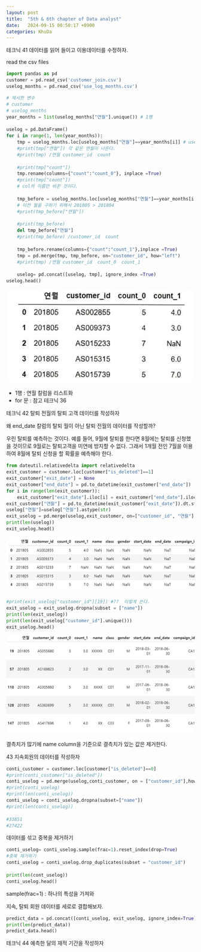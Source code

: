 ```yaml
---
layout: post
title: 	"5th & 6th chapter of Data analyst"
date: 	2024-09-15 00:50:17 +0900
categories: KhuDa
---
```


테크닉 41 데이터를 읽어 들이고 이용데이터를 수정하자.

read the csv files
```python
import pandas as pd
customer = pd.read_csv('customer_join.csv')
uselog_months = pd.read_csv('use_log_months.csv')
```

```python
# 제시한 변수
# customer
# uselog_months
year_months = list(uselog_months["연월"].unique()) # 1행

uselog = pd.DataFrame()
for i in range(1, len(year_months)):
    tmp = uselog_months.loc[uselog_months["연월"]==year_months[i]] # uselog_months
    #print(tmp["연월"]) 각 같은 연월이 나온다.
    #print(tmp) /연월 customer_id  count
    
    #print(tmp["count"])
    tmp.rename(columns={"count":"count_0"}, inplace =True)
    #print(tmp["count"])
    # col의 이름만 바꾼 것이다.
    
    tmp_before = uselog_months.loc[uselog_months["연월"]==year_months[i-1]]
    # 이전 월을 구하기 위해서 201805 > 201804
    #print(tmp_before["연월"])

    #print(tmp_before)
    del tmp_before["연월"]
    #print(tmp_before) /customer_id  count
    
    tmp_before.rename(columns={"count":"count_1"},inplace =True)
    tmp = pd.merge(tmp, tmp_before, on="customer_id", how="left")
    #print(tmp) /연월 customer_id  count_0  count_1
    
    uselog= pd.concat([uselog, tmp], ignore_index =True)
uselog.head()
```
![alt text](image.png)

- 1행 : 연월 칼럼을 리스트화
- for 문 : 참고 테크닉 36

테크닉 42 탈퇴 전월의 탈퇴 고객 데이터를 작성하자

왜 end_date 칼럼의 탈퇴 월이 아닌 탈퇴 전월의 데이터를 작성할까?

우린 탈퇴를 예측하는 것이다.
예를 들어, 9월에 탈퇴를 한다면 8월에는 탈퇴를 신청했을 것이므로 9월로는 탈퇴고객을 미연에 방지할 수 없다.
그래서 1개월 전인 7월을 이용하여 8월에 탈퇴 신청을 할 확률을 예측해야 한다.
```python
from dateutil.relativedelta import relativedelta
exit_customer = customer.loc[customer["is_deleted"]==1]
exit_customer["exit_date"] = None
exit_customer["end_date"] = pd.to_datetime(exit_customer["end_date"])
for i in range(len(exit_customer)):
    exit_customer["exit_date"].iloc[i] = exit_customer["end_date"].iloc[i] - relativedelta(months=1)
exit_customer["연월"] = pd.to_datetime(exit_customer["exit_date"]).dt.strftime("%Y%m")
uselog["연월"]=uselog["연월"].astype(str)
exit_uselog = pd.merge(uselog,exit_customer, on=["customer_id", "연월"], how="left")
print(len(uselog))
exit_uselog.head()
```
![alt text](image-1.png)

```python
#print(exit_uselog["customer_id"][19]) #??  이렇게 쓴다.
exit_uselog = exit_uselog.dropna(subset = ["name"])
print(len(exit_uselog))
print(len(exit_uselog["customer_id"].unique()))
exit_uselog.head()
```
![alt text](image-2.png)

결측치가 많기에 name column을 기준으로 결측치가 있는 값은 제거한다.

43 지속회원의 데이터를 작성하자

```python
conti_customer = customer.loc[customer["is_deleted"]==0]
#print(conti_customer["is_deleted"])
conti_uselog = pd.merge(uselog,conti_customer, on = ["customer_id"],how="left")
#print(conti_uselog)
#print(len(conti_uselog))
conti_uselog = conti_uselog.dropna(subset=["name"])
#print(len(conti_uselog))

#33851
#27422
```

데이터를 섞고 중복을 제거하기
```python
conti_uselog= conti_uselog.sample(frac=1).reset_index(drop=True)
#중복 제거하기
conti_uselog = conti_uselog.drop_duplicates(subset = "customer_id")

print(len(cont_uselog))
conti_uselog.head()
```
sample(frac=1) : 하나의 특성을 가져와 


지속, 탈퇴 회원 데이터를 세로로 결합해보자.
```python
predict_data = pd.concat([conti_uselog, exit_uselog, ignore_index=True])
print(len(predict_data))
predict_data.head()
```

테크닉 44 예측한 달의 재적 기간을 작성하자
```python

```
```python

```
```python

```